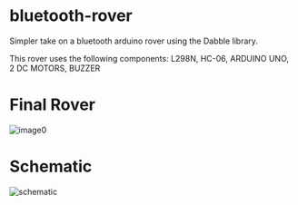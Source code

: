 # bluetooth-rover
Simpler take on a bluetooth arduino rover using the Dabble library.

This rover uses the following components: L298N, HC-06, ARDUINO UNO, 2 DC MOTORS, BUZZER

# Final Rover

![image0](https://user-images.githubusercontent.com/64556352/146305941-7d9f8a1f-599a-4633-8384-c2b4f7cb4ecb.jpeg)

# Schematic

![schematic](https://user-images.githubusercontent.com/64556352/146306008-bffae6ba-b294-48a4-a0de-10d8a66176f0.png)
